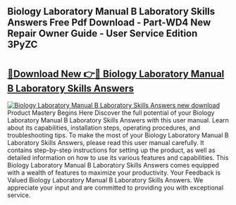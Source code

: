 ## Biology Laboratory Manual B Laboratory Skills Answers Free Pdf Download - Part-WD4 New Repair Owner Guide - User Service Edition 3PyZC

# <h2><a href="http://bc79740.oget.top/?id=Biology+Laboratory+Manual+B+Laboratory+Skills+Answers">🔗Download New 👉🔴 Biology Laboratory Manual B Laboratory Skills Answers</a></h2>

[![Biology Laboratory Manual B Laboratory Skills Answers new download](https://i.imgur.com/5g1atiW.png)](http://bc79740.oget.top/?id=Biology+Laboratory+Manual+B+Laboratory+Skills+Answers)
Product Mastery Begins Here Discover the full potential of your Biology Laboratory Manual B Laboratory Skills Answers with this user manual. Learn about its capabilities, installation steps, operating procedures, and troubleshooting tips. To make the most of your Biology Laboratory Manual B Laboratory Skills Answers, please read this user manual carefully. It contains step-by-step instructions for setting up the product, as well as detailed information on how to use its various features and capabilities. This Biology Laboratory Manual B Laboratory Skills Answers comes equipped with a wealth of features to maximize your productivity. Your Feedback is Valued Biology Laboratory Manual B Laboratory Skills Answers. We appreciate your input and are committed to providing you with exceptional service.
